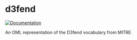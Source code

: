 # d3fend

[![Documentation](https://img.shields.io/badge/D3fend-3/18/2024-green)](https://github.com/d3fend/d3fend-ontology) 

An OML representation of the D3fend vocabulary from MITRE.
